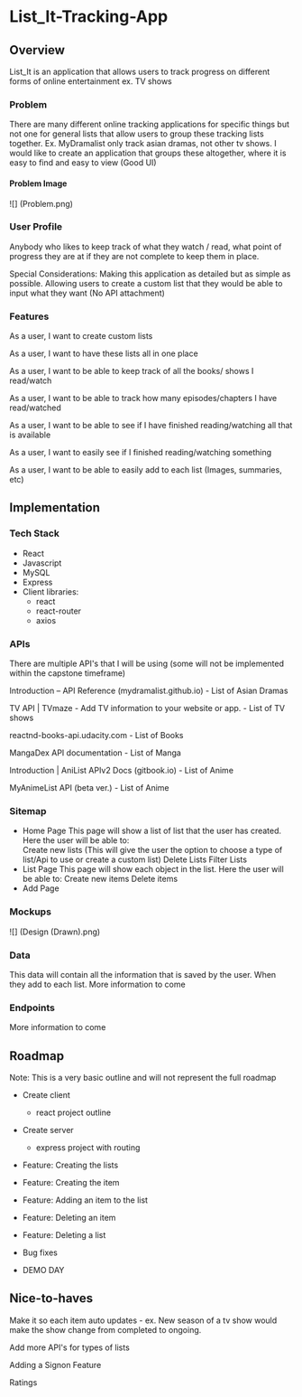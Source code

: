 # List_It-Tracking-App

## Overview

List_It is an application that allows users to track progress on different forms of online entertainment ex. TV shows

### Problem

There are many different online tracking applications for specific things but not one for general lists that allow users to group these tracking lists together. Ex. MyDramalist only track asian dramas, not other tv shows. I would like to create an application that groups these altogether, where it is easy to find and easy to view (Good UI)

#### Problem Image

![] (Problem.png)

### User Profile

Anybody who likes to keep track of what they watch / read, what point of progress they are at if they are not complete to keep them in place.

Special Considerations: Making this application as detailed but as simple as possible. Allowing users to create a custom list that they would be able to input what they want (No API attachment)

### Features

As a user, I want to create custom lists

As a user, I want to have these lists all in one place

As a user, I want to be able to keep track of all the books/ shows I read/watch

As a user, I want to be able to track how many episodes/chapters I have read/watched

As a user, I want to be able to see if I have finished reading/watching all that is available

As a user, I want to easily see if I finished reading/watching something

As a user, I want to be able to easily add to each list (Images, summaries, etc)

## Implementation

### Tech Stack

- React
- Javascript
- MySQL
- Express
- Client libraries:
  - react
  - react-router
  - axios

### APIs

There are multiple API's that I will be using (some will not be implemented within the capstone timeframe)

Introduction – API Reference (mydramalist.github.io) - List of Asian Dramas

TV API | TVmaze - Add TV information to your website or app. - List of TV shows

reactnd-books-api.udacity.com - List of Books

MangaDex API documentation - List of Manga

Introduction | AniList APIv2 Docs (gitbook.io) - List of Anime

MyAnimeList API (beta ver.) - List of Anime

### Sitemap

- Home Page
  This page will show a list of list that the user has created. Here the user will be able to:  
   Create new lists (This will give the user the option to choose a type of list/Api to use or create a custom list)
  Delete Lists
  Filter Lists
- List Page
  This page will show each object in the list. Here the user will be able to:
  Create new items
  Delete items
- Add Page

### Mockups

![] (Design (Drawn).png)

### Data

This data will contain all the information that is saved by the user. When they add to each list.
More information to come

### Endpoints

More information to come

## Roadmap

Note: This is a very basic outline and will not represent the full roadmap

- Create client

  - react project outline

- Create server

  - express project with routing

- Feature: Creating the lists

- Feature: Creating the item

- Feature: Adding an item to the list

- Feature: Deleting an item

- Feature: Deleting a list

- Bug fixes

- DEMO DAY

## Nice-to-haves

Make it so each item auto updates - ex. New season of a tv show would make the show change from completed to ongoing.

Add more API's for types of lists

Adding a Signon Feature

Ratings
